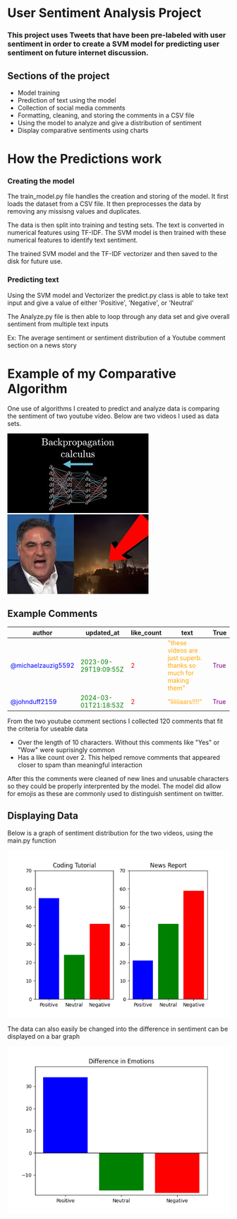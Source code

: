 # User Sentiment Analysis Project

### This project uses Tweets that have been pre-labeled with user sentiment in order to create a SVM model for predicting user sentiment on future internet discussion.

## Sections of the project
- Model training
- Prediction of text using the model
- Collection of social media comments
- Formatting, cleaning, and storing the comments in a CSV file
- Using the model to analyze and give a distribution of sentiment
- Display comparative sentiments using charts

# How the Predictions work

### Creating the model
The train_model.py file handles the creation and storing of the model. It first loads the dataset from a CSV file. It then preprocesses the data by removing any missisng values and duplicates. 

The data is then split into training and testing sets. The text is converted in numerical features using TF-IDF. The SVM model is then trained with these numerical features to identify text sentiment. 

The trained SVM model and the TF-IDF vectorizer and then saved to the disk for future use. 

### Predicting text

Using the SVM model and Vectorizer the predict.py class is able to take text input and give a value of either 'Positive', 'Negative', or 'Neutral'

The Analyze.py file is then able to loop through any data set and give overall sentiment from multiple text inputs

Ex: The average sentiment or sentiment distribution of a Youtube comment section on a news story

# Example of my Comparative Algorithm

One use of algorithms I created to predict and analyze data is comparing the sentiment of two youtube video. Below are two videos I used as data sets. 



[![Video 1](data/output_graphs/tIeHLnjs5U8-MQ.jpg)](https://www.youtube.com/watch?v=tIeHLnjs5U8&ab_channel=3Blue1Brown)[![Video 2](data/output_graphs/tgKdF8vwUco-MQ.jpg)](https://www.youtube.com/watch?v=tgKdF8vwUco&ab_channel=TheYoungTurks)

## Example Comments

| author               | updated_at            | like_count | text                                                                 | True   |
|----------------------|-----------------------|------------|----------------------------------------------------------------------|--------|
| <span style="color: blue">@michaelzauzig5592</span> | <span style="color: green">2023-09-29T19:09:55Z</span> | <span style="color: red">2</span>        | <span style="color: orange">"these videos are just superb. thanks so much for making them"</span> | <span style="color: purple">True</span> |
| <span style="color: blue">@johnduff2159</span> | <span style="color: green">2024-03-01T21:18:53Z</span> | <span style="color: red">2</span>        | <span style="color: orange">"liiiiiaars!!!!"</span> | <span style="color: purple">True</span> |

From the two youtube comment sections I collected 120 comments that fit the criteria for useable data
- Over the length of 10 characters. Without this comments like "Yes" or "Wow" were suprisingly common
- Has a like count over 2. This helped remove comments that appeared closer to spam than meaningful interaction 

After this the comments were cleaned of new lines and unusable characters so they could be properly interprented by the model. The model did allow for emojis as these are commonly used to distinguish sentiment on twitter. 

## Displaying Data

Below is a graph of sentiment distribution for the two videos, using the main.py function 


![Figure 1](data/output_graphs/Figure_1.png)

The data can also easily be changed into the difference in sentiment can be displayed on a bar graph


![Figure 2](data/output_graphs/Figure_2.png)
